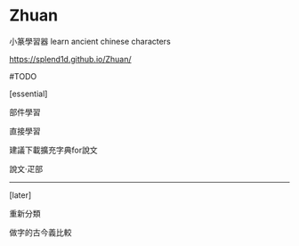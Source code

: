 # Zhuan
小篆學習器 learn ancient chinese characters

https://splend1d.github.io/Zhuan/

#TODO

[essential]

部件學習

直接學習

建議下載擴充字典for說文

說文‧疋部 

--------------

[later]

重新分類

做字的古今義比較
